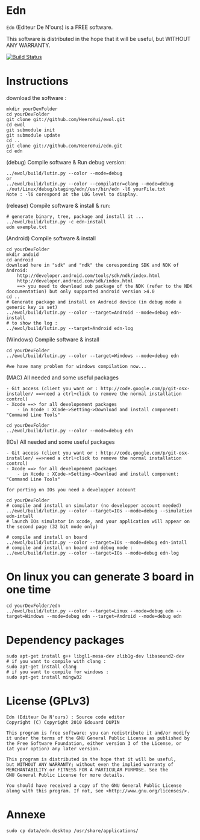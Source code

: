 Edn
====

`Edn` (Editeur De N'ours) is a FREE software.

This software is distributed in the hope that it will be useful, but WITHOUT ANY WARRANTY.


[![Build Status](https://travis-ci.org/HeeroYui/edn.svg?branch=dev)](https://travis-ci.org/HeeroYui/edn)

Instructions
============

download the software :

	mkdir yourDevFolder
	cd yourDevFolder
	git clone git://github.com/HeeroYui/ewol.git
	cd ewol
	git submodule init
	git submodule update
	cd ..
	git clone git://github.com/HeeroYui/edn.git
	cd edn


(debug) Compile software & Run debug version:

	../ewol/build/lutin.py --color --mode=debug
	or
	../ewol/build/lutin.py --color --compilator=clang --mode=debug
	./out/Linux/debug/staging/edn//usr/bin/edn -l6 yourFile.txt
	Note : -l6 corespond at the LOG level to display.


(release) Compile software & install & run:

	# generate binary, tree, package and install it ...
	../ewol/build/lutin.py -c edn-install
	edn exemple.txt


(Android) Compile software & install

	cd yourDevFolder
	mkdir andoid
	cd android
	download here in "sdk" and "ndk" the coresponding SDK and NDK of Android:
		http://developer.android.com/tools/sdk/ndk/index.html
		http://developer.android.com/sdk/index.html
		==> you need to download sub package of the NDK (refer to the NDK doccumentation) but only supported android version >4.0
	cd ..
	# Generate package and install on Android device (in debug mode a generic key is set)
	../ewol/build/lutin.py --color --target=Android --mode=debug edn-install
	# to show the log :
	../ewol/build/lutin.py --target=Android edn-log


(Windows) Compile software & install

	cd yourDevFolder
	../ewol/build/lutin.py --color --target=Windows --mode=debug edn
	
	#we have many problem for windows compilation now...
	


(MAC) All needed and some useful packages

	- Git access (client you want or : http://code.google.com/p/git-osx-installer/ ==>need a ctrl+click to remove the normal installation control)
	- Xcode ==> for all developement packages
		- in Xcode : XCode->Setting->Download and install component: "Command Line Tools"
	
	cd yourDevFolder
	../ewol/build/lutin.py --color --mode=debug edn


(IOs) All needed and some useful packages

	- Git access (client you want or : http://code.google.com/p/git-osx-installer/ ==>need a ctrl+click to remove the normal installation control)
	- Xcode ==> for all developement packages
		- in Xcode : XCode->Setting->Download and install component: "Command Line Tools"
	
	for porting on IOs you need a developper account
	
	cd yourDevFolder
	# compile and install on simulator (no developper account needed)
	../ewol/build/lutin.py --color --target=IOs --mode=debug --simulation edn-intall
	# launch IOs simulator in xcode, and your application will appear on the second page (32 bit mode only)
	
	# compile and install on board
	../ewol/build/lutin.py --color --target=IOs --mode=debug edn-intall
	# compile and install on board and debug mode :
	../ewol/build/lutin.py --color --target=IOs --mode=debug edn-log


On linux you can generate 3 board in one time
=============================================

	cd yourDevFolder/edn
	../ewol/build/lutin.py --color --target=Linux --mode=debug edn --target=Windows --mode=debug edn --target=Android --mode=debug edn

Dependency packages
===================
	sudo apt-get install g++ libgl1-mesa-dev zlib1g-dev libasound2-dev
	# if you want to compile with clang :
	sudo apt-get install clang
	# if you want to compile for windows :
	sudo apt-get install mingw32


License (GPLv3)
==================

	Edn (Editeur De N'ours) : Source code editor
	Copyright (C) Copyright 2010 Edouard DUPIN
	
	This program is free software: you can redistribute it and/or modify
	it under the terms of the GNU General Public License as published by
	the Free Software Foundation, either version 3 of the License, or
	(at your option) any later version.
	
	This program is distributed in the hope that it will be useful,
	but WITHOUT ANY WARRANTY; without even the implied warranty of
	MERCHANTABILITY or FITNESS FOR A PARTICULAR PURPOSE. See the
	GNU General Public License for more details.
	
	You should have received a copy of the GNU General Public License
	along with this program. If not, see <http://www.gnu.org/licenses/>.

Annexe
==================
	sudo cp data/edn.desktop /usr/share/applications/
